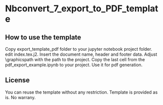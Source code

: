 # Nbconvert_7_export_to_PDF_template



## How to use the template

Copy export_template_pdf folder to your jupyter notebook project folder. 
edit index.tex.j2. Insert the document name, header and footer data. Adjust \graphicspath with the path to the project.
Copy the last cell from the pdf_export_example.ipynb to your project. Use it for pdf generation.

## License
You can reuse the template without any restriction. 
Template is provided as is. No warrany.
